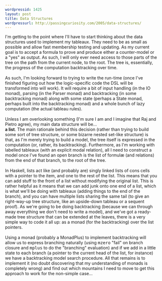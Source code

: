 ```yaml
--- 
wordpressid: 1425
layout: post
title: Data Structures
wordpressurl: http://passingcuriosity.com/2005/data-structures/
---
```

I'm getting to the point where I'll have to start thinking about the data structures used to implement my tableaux. They need to be as small as possible and allow fast membership testing and updating. As my current goal is to accept a formula to prove and produce either a counter-model or a "yes" as output. As such, I will only ever need access to those parts of the tree on the path from the current node, to the root. The tree is, essentially, the progress of the computation backtracking over time.<br /><br />As such, I'm looking forward to trying to write the run-time (once I've finished figuring out how the logic-specific code the DSL will be transformed into will work). It will require a bit of input handling (in the IO monad), parsing (in the Parser monad) and backtracking (in some backtracking monad) along with some state (perhaps a State monad, perhaps built into the backtracking monad) and a whole bunch of lazy computation (the actual tableau rules).<br /><br />Unless I am overlooking something (I'm sure I am and I imagine that Raj and Pietro agree), my main data structure will be...<br/> <span style="font-weight: bold;">a list</span>. The main rationale behind this decision (rather than trying to build some sort of tree structure, or some bizarre nested set-like structure) is that, as I'm merely trying to build a model, the tree itself is expressed in the computation (or, rather, its backtracking). Furthermore, as I'm working with labelled tableaux (with an explicit modal relation), all I need to construct a model once I've found an open branch is the list of formul&aelig; (and relations) from the end of that branch, to the root of the tree.<br /><br />In Haskell, lists act like (and probably are) singly linked lists of cons cells with a pointer to the item, and one to the rest of the list. This means that you can add stuff to the front of a list without modifying the original list. This is rather helpful as it means that we can add junk onto one end of a list, which is what we'll be doing with tableaux (adding things to the end of the branch), and you can have multiple lists sharing the same tail (to give an right-way-up tree structure, like an upside-down tableau or a sequent proof). As we're going to be doing backtracking (because we can through away everything we don't need to write a model), and we've got a ready-made tree structure that can be extended at the leaves, there is a very simple way to code it all up: as a monad (for the backtracking) over the list pointers. <br /><br />Using a monad (probably a MonadPlus) to implement backtracking will allow us to express branching naturally (using <tt>mzero</tt> "fail" on branch closure and <tt>mplus</tt> to do the "branching" evaluation) and if we add in a little state to each branch (a pointer to the current head of the list, for instance) we have a backtracking model search procedure. All that remains is to implement it (no doubt discovering that my understanding of monads is completely wrong) and find out which mountains I need to move to get this approach to work for the non-simple case...
